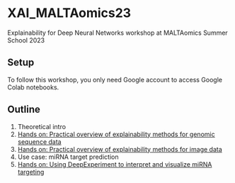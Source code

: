 # XAI_MALTAomics23
Explainability for Deep Neural Networks workshop at MALTAomics Summer School 2023

## Setup

To follow this workshop, you only need Google account to access Google Colab notebooks.

## Outline

1. Theoretical intro
2. [Hands on: Practical overview of explainability methods for genomic sequence data](interpreting_sequences.ipynb)
3. [Hands on: Practical overview of explainability methods for image data](interpreting_images.ipynb)
4. Use case: miRNA target prediction
5. [Hands on: Using DeepExperiment to interpret and visualize miRNA targeting](miRNA_target_prediction.ipynb)
